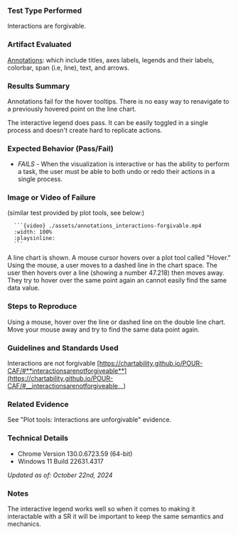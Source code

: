 ### Test Type Performed

Interactions are forgivable.

### Artifact Evaluated

[Annotations](https://docs.bokeh.org/en/latest/docs/user_guide/interaction.html): which include titles, axes labels, legends and their labels, colorbar, span (i.e, line), text, and arrows.

### Results Summary

Annotations fail for the hover tooltips. There is no easy way to renavigate to a previously hovered point on the line chart.

The interactive legend does pass. It can be easily toggled in a single process and doesn't create hard to replicate actions.

### Expected Behavior (Pass/Fail)

- _FAILS_ - When the visualization is interactive or has the ability to perform a task, the user must be able to both undo or redo their actions in a single process.

### Image or Video of Failure

(similar test provided by plot tools, see below:)

````
  ```{video} ./assets/annotations_interactions-forgivable.mp4
  :width: 100%
  :playsinline:
  ```
````

A line chart is shown. A mouse cursor hovers over a plot tool called "Hover." Using the mouse, a user moves to a dashed line in the chart space. The user then hovers over a line (showing a number 47.218) then moves away. They try to hover over the same point again an cannot easily find the same data value.

### Steps to Reproduce

Using a mouse, hover over the line or dashed line on the double line chart. Move your mouse away and try to find the same data point again.

### Guidelines and Standards Used

Interactions are not forgivable [https://chartability.github.io/POUR-CAF/#**interactionsarenotforgiveable**](https://chartability.github.io/POUR-CAF/#__interactionsarenotforgiveable__)

### Related Evidence

See "Plot tools: Interactions are unforgivable" evidence.

<!-- ### Known or Documented Issues
(If there is already a github issue created for this test or a related test, it will be listed here.) -->

### Technical Details

- Chrome Version 130.0.6723.59 (64-bit)
- Windows 11 Build 22631.4317

_Updated as of: October 22nd, 2024_

### Notes

The interactive legend works well so when it comes to making it interactable with a SR it will be important to keep the same semantics and mechanics.
